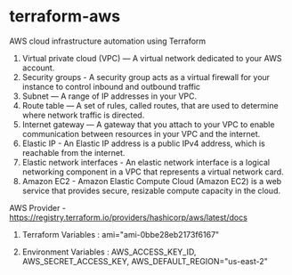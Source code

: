 # terraform-aws
AWS cloud infrastructure automation using Terraform

1) Virtual private cloud (VPC) — A virtual network dedicated to your AWS account.
2) Security groups - A security group acts as a virtual firewall for your instance to control inbound and outbound traffic
3) Subnet — A range of IP addresses in your VPC.
4) Route table — A set of rules, called routes, that are used to determine where network traffic is directed.
5) Internet gateway — A gateway that you attach to your VPC to enable communication between resources in your VPC and the internet.
6) Elastic IP - An Elastic IP address is a public IPv4 address, which is reachable from the internet.
7) Elastic network interfaces - An elastic network interface is a logical networking component in a VPC that represents a virtual network card.
8) Amazon EC2 - Amazon Elastic Compute Cloud (Amazon EC2) is a web service that provides secure, resizable compute capacity in the cloud.

AWS Provider -
https://registry.terraform.io/providers/hashicorp/aws/latest/docs

1) Terraform Variables : 
ami="ami-0bbe28eb2173f6167"

2) Environment Variables : 
AWS_ACCESS_KEY_ID, AWS_SECRET_ACCESS_KEY, AWS_DEFAULT_REGION="us-east-2"

